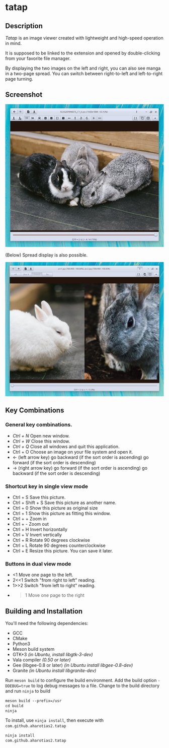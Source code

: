 tatap
================================================================================

Description
--------------------------------------------------------------------------------

_Tatap_ is an image viewer created with lightweight and high-speed operation in mind.

It is supposed to be linked to the extension and opened by double-clicking from your
favorite file manager.

By displaying the two images on the left and right,
you can also see manga in a two-page spread.
You can switch between right-to-left and left-to-right page turning.

Screenshot
--------------------------------------------------------------------------------

![Screenshot](tatap-screenshot-01.jpg "Screenshot")

(Below) Spread display is also possible.

![Dual mode](tatap-screenshot-02.jpg "Screenshot")

Key Combinations
--------------------------------------------------------------------------------

### General key combinations.

+ _Ctrl + N_
  Open new window.
+ _Ctrl + W_
  Close this window.
+ _Ctrl + Q_
  Close all windows and quit this application.
+ Ctrl + O
  Choose an image on your file system and open it.
+ ← (left arrow key)
  go backward (if the sort order is ascending)
  go forward (if the sort order is descending)
+ → (right arrow key)
  go forward (if the sort order is ascending)
  go backward (if the sort order is descending)

### Shortcut key in single view mode

+ Ctrl + S
  Save this picture.
+ Ctrl + Shift + S
  Save this picture as another name.
+ Ctrl + 0
  Show this picture as original size
+ Ctrl + 1
  Show this picture as fitting this window.
+ Ctrl + +
  Zoom in
+ Ctrl + -
  Zoom out
+ Ctrl + H
  Invert horizontally
+ Ctrl + V
  Invert vertically
+ Ctrl + R
  Rotate 90 degrees clockwise
+ Ctrl + L
  Rotate 90 degrees counterclockwise
+ Ctrl + E
  Resize this picture. You can save it later.

### Buttons in dual view mode

+ <1
  Move one page to the left.
+ 2<<1
  Switch "from right to left" reading.
+ 1>>2
  Switch "from left to right" reading.
+ >1
  Move one page to the right

Building and Installation
--------------------------------------------------------------------------------

You'll need the following dependencies:

* GCC
* CMake
* Python3
* Meson build system
* GTK+3 _(in Ubuntu, install libgtk-3-dev)_
* Vala compiler _(0.50 or later)_
* Gee (libgee-0.8 or later) _(in Ubuntu install libgee-0.8-dev)_
* Granite _(in Ubuntu install libgranite-dev)_

Run `meson build` to configure the build environment.
Add the build option `-DDEBUG=true` to log debug messages to a file.
Change to the build directory and run `ninja` to build

    meson build --prefix=/usr
    cd build
    ninja

To install, use `ninja install`, then execute with `com.github.aharotias2.tatap`

    ninja install
    com.github.aharotias2.tatap
